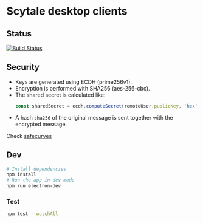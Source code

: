 # Scytale desktop clients

## Status

[![Build Status](https://travis-ci.org/cpapazaf/scytale-desktop-app.svg?branch=master)](https://travis-ci.org/cpapazaf/scytale-desktop-app)

## Security

* Keys are generated using ECDH (prime256v1).
* Encryption is performed with SHA256 (aes-256-cbc).
* The shared secret is calculated like:
  ```js
  const sharedSecret = ecdh.computeSecret(remoteUser.publicKey, 'hex', 'hex').substring(0,32)
  ```
* A hash `sha256` of the original message is sent together with the encrypted message. 

Check [safecurves](http://safecurves.cr.yp.to/)

## Dev

```bash
# Install dependencies
npm install
# Run the app in dev mode
npm run electron-dev
```

### Test

```bash
npm test --watchAll
```
